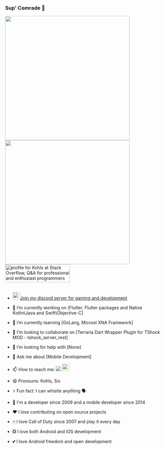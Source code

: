 ### Sup' Comrade 👋

<table>
        <img src="https://github-readme-stats.vercel.app/api/top-langs/?username=KohlsAdrian&hide=html&layout=compact&&bg_color=30,e96443,904e95&title_color=fff&text_color=fff" width="400px">
        <img src="https://github-readme-stats.vercel.app/api/wakatime?username=KohlsAdrian" width="400px">
        <a href="https://stackoverflow.com/users/3182210/kohls"><img src="https://stackoverflow.com/users/flair/3182210.png?theme=dark" width="208px" height="58px" alt="profile for Kohls at Stack Overflow, Q&amp;A for professional and enthusiast programmers" title="profile for Kohls at Stack Overflow, Q&amp;A for professional and enthusiast programmers"></a>
</table>

- <a href="https://discord.gg/FEPvqwn2b9"><img src="https://raw.githubusercontent.com/Iku/discordicons/master/lightblue-app.ico" width="24px" height="24px"></img></a>[Join my discord server for gaming and development ](https://discord.gg/FEPvqwn2b9)

- 🔭 I’m currently working on [Flutter, Flutter packages and Native Kotlin\Java and Swift\Objective-C]
- 🌱 I’m currently learning [GoLang, Microst XNA Framework]
- 👯 I’m looking to collaborate on [Terraria Dart Wrapper Plugin for TShock MOD - tshock_server_rest]
- 🤔 I’m looking for help with [None]
- 💬 Ask me about [Mobile Development]
- 📫 How to reach me: <a href="http://linkedin.com/in/adriankohls/"><img src="https://github.com/paulrobertlloyd/socialmediaicons/blob/main/linkedin-24x24.png"></img></a> <a href="https://pub.dev/publishers/adriankohls.app/packages"><img src="https://avatars.githubusercontent.com/u/1609975?s=200&v=4" width="24"></img></a> 
- 😄 Pronouns: Kohls, Six
- ⚡ Fun fact: I can whistle anything 🗣

- 🤖 I'm a developer since 2009 and a mobile developer since 2014
- ❤️ I love contributing on open source projects
- 🖱 I love Call of Duty since 2007 and play it every day
- ❎ I love both Android and iOS development
- 💕 I love Android freedom and open development
